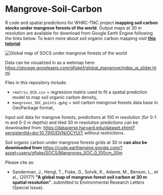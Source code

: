# Mangrove-Soil-Carbon

R code and spatial predictions for WHRC-TNC project **mapping soil carbon stocks under mangrove forests of the world**. Output maps at 30 m resolution are available for download from Google Earth Engine following the links below. To learn more about soil organic carbon mapping visit **[this tutorial](http://gsif.isric.org/doku.php/wiki:soil_organic_carbon)**.

![Global map of SOCS under mangrove forests of the world](https://github.com/whrc/Mangrove-Soil-Carbon/blob/master/img/mSOC_combinedLayout_sm.jpg "Output predictions of soil organic carbon stock under mangrove forests of the world.")

Data can be visualized in as a webmap here: https://storage.googleapis.com/gfiske1/global_mangrove/index_w_slider.html

Files in this repository include:

* `rmatrix_OCD.csv` = regression matrix used to fit a spatial prediction model to map soil organic carbon density,
* `mangroves_SOC_points.gpkg` = soil carbon mangrove forests data base in GeoPackage format,

Input soil data for mangove forests, predictions at 100 m resolution (for 0-1 m and 0-2 m depths) and tiled 30 m resolution predictions can be downloaded from: https://dataverse.harvard.edu/dataset.xhtml?persistentId=doi:10.7910/DVN/OCYUIT without restrictions.

Soil organic carbon under mangrove forests grids at 30 m **can also be downloaded from** https://code.earthengine.google.com/?asset=users/gfiske/SOCS/Mangroves_SOC_0_100cm_30m

Please cite as:

* Sanderman, J., Hengl, T., Fiske, G., Solvik, K., Adame, M., Benson, L., et al., (2017?) **"A global map of mangrove forest soil carbon at 30 m spatial resolution"**. submitted to Environmental Research Letters (Special Issue).


